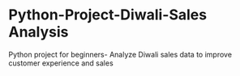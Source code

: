 # Python-Project-Diwali-Sales Analysis
Python project for beginners- Analyze Diwali sales data to improve customer experience and sales
